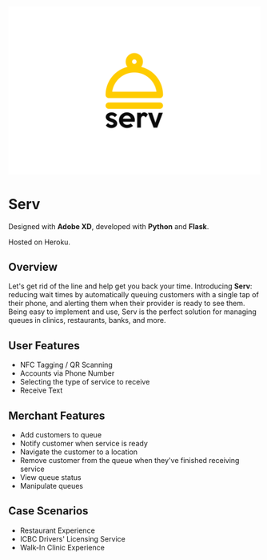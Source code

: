![Logo](https://github.com/FrankWhoee/Serv/raw/master/assets/img/thumbnail.png)
# Serv 

Designed with **Adobe XD**, developed with **Python** and **Flask**.

Hosted on Heroku.

## Overview
Let's get rid of the line and help get you back your time. Introducing **Serv**: reducing wait times by automatically queuing customers with a single tap of their phone, and alerting them when their provider is ready to see them. Being easy to implement and use, Serv is the perfect solution for managing queues in clinics, restaurants, banks, and more.


## User Features
- NFC Tagging / QR Scanning
- Accounts via Phone Number
- Selecting the type of service to receive
- Receive Text

## Merchant Features
- Add customers to queue
- Notify customer when service is ready
- Navigate the customer to a location
- Remove customer from the queue when they've finished receiving service
- View queue status
- Manipulate queues

## Case Scenarios
- Restaurant Experience
- ICBC Drivers' Licensing Service
- Walk-In Clinic Experience
